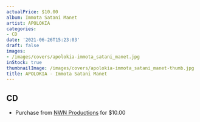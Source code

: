 ```yaml
---
actualPrice: $10.00
album: Immota Satani Manet
artist: APOLOKIA
categories:
- CD
date: '2021-06-26T15:23:03'
draft: false
images:
- /images/covers/apolokia-immota_satani_manet.jpg
inStock: true
thumbnailImage: /images/covers/apolokia-immota_satani_manet-thumb.jpg
title: APOLOKIA - Immota Satani Manet
---
```


## CD
* Purchase from [NWN Productions](http://shop.nwnprod.com/index.php?route=product/product&path=93&product_id=4286&sort=pd.name&order=ASC) for $10.00
